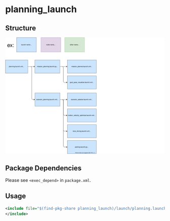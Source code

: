 # planning_launch

## Structure

![planning_launch](./planning_launch.drawio.svg)

## Package Dependencies

Please see `<exec_depend>` in `package.xml`.

## Usage

```xml
<include file="$(find-pkg-share planning_launch)/launch/planning.launch.xml">
</include>
```

